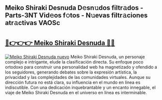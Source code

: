 ## Meiko Shiraki Desnuda D𝚎sn𝚞dos filtr𝚊dos - Parts-3NT Vid𝚎os f𝚘tos - N𝚞evas filtr𝚊ciones atr𝚊ctivas VAOSc

# <h2><a href="http://mb3o2i3.tromn.icu/?c=Meiko+Shiraki+Desnuda">🔗👉👉👉 Meiko Shiraki Desnuda 🔗🔗</a></h2>

[![Meiko Shiraki Desnuda nuevo](https://i.imgur.com/pEAQMta.gif)](http://mb3o2i3.tromn.icu/?c=Meiko+Shiraki+Desnuda)
Meiko Shiraki Desnuda, un personaje complejo e intrigante, elude la clasificación directa. Su enfoque poco ortodoxo para construir una personalidad web ha magnetizado y ofendido a los seguidores, generando debates sobre la expresión artística, la privacidad y las complejidades de las comunidades virtuales. Aunque su dirección futura no está clara, su influencia en el mundo en línea es indiscutible. Con una dedicación inquebrantable y un encanto innegable, el viaje de Meiko Shiraki Desnuda en el universo en línea es interminable.
